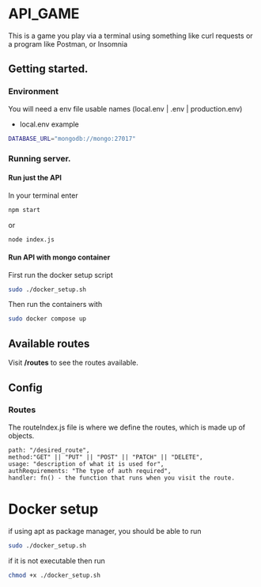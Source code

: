 # API_GAME
This is a game you play via a terminal using something like curl requests or a program like Postman, or Insomnia

## Getting started.
### Environment
You will need a env file usable names (local.env | .env | production.env)
- local.env example
```bash
DATABASE_URL="mongodb://mongo:27017"
```
### Running server.
#### Run just the API
In your terminal enter
```bash
npm start
```
or 
```bash
node index.js
```

#### Run API with mongo container
First run the docker setup script
```bash
sudo ./docker_setup.sh
```
Then run the containers with
```bash
sudo docker compose up
```

## Available routes 
Visit **/routes** to see the routes available.

## Config
### Routes
The routeIndex.js file is where we define the routes, which is made up of objects.
```
path: "/desired_route",
method:"GET" || "PUT" || "POST" || "PATCH" || "DELETE",
usage: "description of what it is used for",
authRequirements: "The type of auth required",
handler: fn() - the function that runs when you visit the route.
```


# Docker setup
if using apt as package manager, you should be able to run
```bash
sudo ./docker_setup.sh
```
if it is not executable then run
```bash
chmod +x ./docker_setup.sh
```